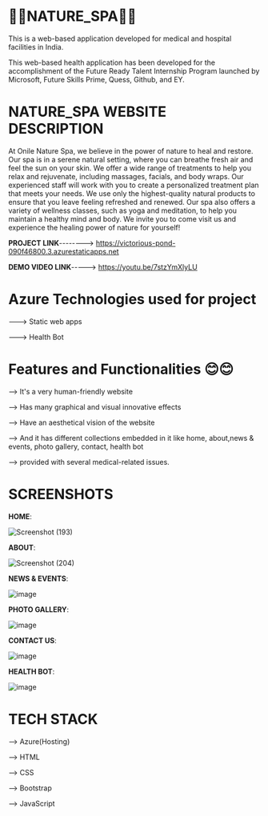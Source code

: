 # 💫💫NATURE_SPA💫💫

This is a web-based application developed for medical and hospital facilities in India.

This web-based health application has been developed for the accomplishment of the Future Ready Talent Internship Program launched by Microsoft, Future Skills Prime, Quess, Github, and EY.

# NATURE_SPA WEBSITE DESCRIPTION

At Onile Nature Spa, we believe in the power of nature to heal and restore. Our spa is in a serene natural setting, where you can breathe fresh air and feel the sun on your skin. We offer a wide range of treatments to help you relax and rejuvenate, including massages, facials, and body wraps. Our experienced staff will work with you to create a personalized treatment plan that meets your needs. We use only the highest-quality natural products to ensure that you leave feeling refreshed and renewed. Our spa also offers a variety of wellness classes, such as yoga and meditation, to help you maintain a healthy mind and body. We invite you to come visit us and experience the healing power of nature for yourself!

**PROJECT LINK**--------> https://victorious-pond-090f46800.3.azurestaticapps.net

**DEMO VIDEO LINK**-----> https://youtu.be/7stzYmXlyLU

# Azure Technologies used for project

---> Static web apps

---> Health Bot

# Features and Functionalities 😊😊

--> It's a very human-friendly website

--> Has many graphical and visual innovative effects

--> Have an aesthetical vision of the website

--> And it has different collections embedded in it like home, about,news & events, photo gallery, contact, health bot

--> provided with several medical-related issues.

# SCREENSHOTS

**HOME**:

![Screenshot (193)](https://github.com/Medisetti-Nandini2003/Nature_spa/assets/103932228/f2e67877-c746-4101-84cb-1b38b4e2b248)


**ABOUT**:

![Screenshot (204)](https://github.com/Medisetti-Nandini2003/Nature_spa/assets/103932228/097a9e34-6b5d-49b4-8a34-fd2b791ec305)


**NEWS & EVENTS**:

![image](https://github.com/Medisetti-Nandini2003/Nature_spa/assets/103932228/c7cf8428-1907-4713-8352-4604c276f535)


**PHOTO GALLERY**:

![image](https://github.com/Medisetti-Nandini2003/Nature_spa/assets/103932228/5c6a80ff-f009-48d8-ad38-d2146387673f)


**CONTACT US**:

![image](https://github.com/Medisetti-Nandini2003/Nature_spa/assets/103932228/81a2f889-2090-4d25-afc4-a1186134f9e8)


**HEALTH BOT**:

![image](https://github.com/Medisetti-Nandini2003/Nature_spa/assets/103932228/2bc96055-a4c7-4782-9adc-4be5836025d2)



# TECH STACK

--> Azure(Hosting)

--> HTML

--> CSS

--> Bootstrap

--> JavaScript
